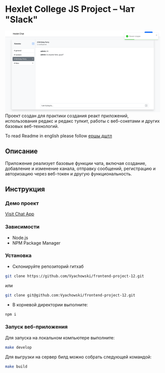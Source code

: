 # Hexlet College JS Project – Чат "Slack"

![Cover image for project](https://github.com/Vyachowski/frontend-project-12/blob/main/cover.png)
Проект создан для практики создания реакт приложений, использования редакс и редакс тулкит, работы с веб-сокетами и других базовых веб-технологий.

To read Readme in english please follow [ершы дштл](https://github.com/Vyachowski/frontend-project-12/blob/main/README.md)

## Описание

Приложение реализует базовые функции чата, включая создание, добавление и изменение канала, отправку сообщений, регистрацию и авторизацию через веб-токен и другую функциональность.

## Инструкция

### Демо проект

[Visit Chat App](https://slack-like-app.onrender.com)

### Зависимости

* Node.js
* NPM Package Manager

### Установка

* Склонируйте репозиторий гитхаб

```sh
git clone https://github.com/Vyachowski/frontend-project-12.git
```

или

```sh 
git clone git@github.com:Vyachowski/frontend-project-12.git
```

* В корневой директории выполните:
```sh 
npm i
```

### Запуск веб-приложения

Для запуска на локальном компьютере выполните:

```sh 
make develop
```
Для выгрузки на сервер билд можно собрать следующей командой:

```sh
make build
```

